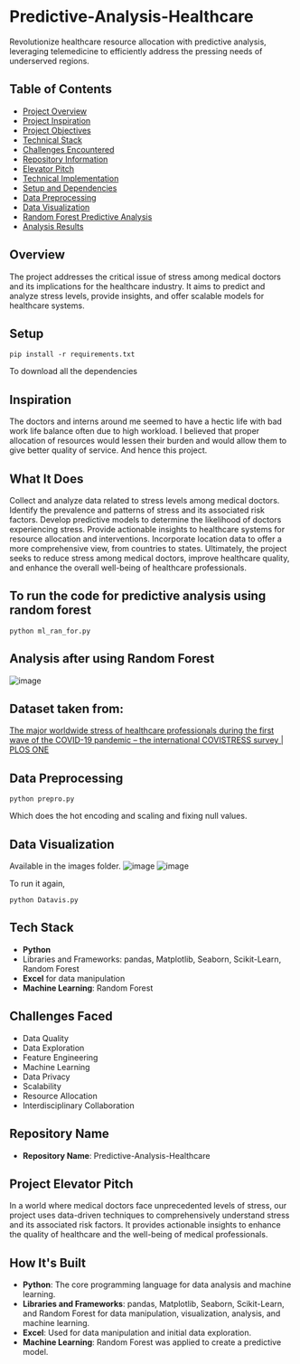 # Predictive-Analysis-Healthcare
Revolutionize healthcare resource allocation with predictive analysis, leveraging telemedicine to efficiently address the pressing needs of underserved regions.
## Table of Contents
- [Project Overview](#overview)
- [Project Inspiration](#inspiration)
- [Project Objectives](#what-it-does)
- [Technical Stack](#tech-stack)
- [Challenges Encountered](#challenges-faced)
- [Repository Information](#repository-name)
- [Elevator Pitch](#elevator-pitch)
- [Technical Implementation](#how-its-built)
- [Setup and Dependencies](#setup)
- [Data Preprocessing](#data-preprocessing)
- [Data Visualization](#data-visualization)
- [Random Forest Predictive Analysis](#random-forest-predictive-analysis)
- [Analysis Results](#analysis-results)



## Overview
The project addresses the critical issue of stress among medical doctors and its implications for the healthcare industry. It aims to predict and analyze stress levels, provide insights, and offer scalable models for healthcare systems.

## Setup
```shell
pip install -r requirements.txt
```
To download all the dependencies

## Inspiration
The doctors and interns around me seemed to have a hectic life with bad work life balance often due to high workload. I believed that proper allocation of resources would lessen their burden and would allow them to give better quality of service. And hence this project.

## What It Does
Collect and analyze data related to stress levels among medical doctors. Identify the prevalence and patterns of stress and its associated risk factors. Develop predictive models to determine the likelihood of doctors experiencing stress. Provide actionable insights to healthcare systems for resource allocation and interventions. Incorporate location data to offer a more comprehensive view, from countries to states. Ultimately, the project seeks to reduce stress among medical doctors, improve healthcare quality, and enhance the overall well-being of healthcare professionals.

## To run the code for predictive analysis using random forest
```shell
python ml_ran_for.py
```

## Analysis after using Random Forest
![image](https://github.com/RKeertishKumar/Predictive-Stress-Analysis-Healthcare/assets/141417594/81c7139b-107f-44b2-bca2-7119383bea44)

## Dataset taken from:

[The major worldwide stress of healthcare professionals during the first wave of the COVID-19 pandemic – the international COVISTRESS survey | PLOS ONE](https://journals.plos.org/plosone/article?id=10.1371/journal.pone.0257840)

## Data Preprocessing
```shell
python prepro.py
```
Which does the hot encoding and scaling and fixing null values.

## Data Visualization
Available in the images folder.
![image](https://github.com/RKeertishKumar/Predictive-Analysis-Healthcare/assets/141417594/cc375c80-070b-4762-b0c1-a2e3b7e4a422)
![image](https://github.com/RKeertishKumar/Predictive-Analysis-Healthcare/assets/141417594/2067c87b-90d9-47ca-902a-f13809d5eae5)

To run it again, 
```shell
python Datavis.py
```
## Tech Stack
- **Python**
- Libraries and Frameworks: pandas, Matplotlib, Seaborn, Scikit-Learn, Random Forest
- **Excel** for data manipulation
- **Machine Learning**: Random Forest

## Challenges Faced
- Data Quality
- Data Exploration
- Feature Engineering
- Machine Learning
- Data Privacy
- Scalability
- Resource Allocation
- Interdisciplinary Collaboration

## Repository Name
- **Repository Name**: Predictive-Analysis-Healthcare

## Project Elevator Pitch
In a world where medical doctors face unprecedented levels of stress, our project uses data-driven techniques to comprehensively understand stress and its associated risk factors. It provides actionable insights to enhance the quality of healthcare and the well-being of medical professionals.

## How It's Built
- **Python**: The core programming language for data analysis and machine learning.
- **Libraries and Frameworks**: pandas, Matplotlib, Seaborn, Scikit-Learn, and Random Forest for data manipulation, visualization, analysis, and machine learning.
- **Excel**: Used for data manipulation and initial data exploration.
- **Machine Learning**: Random Forest was applied to create a predictive model.

